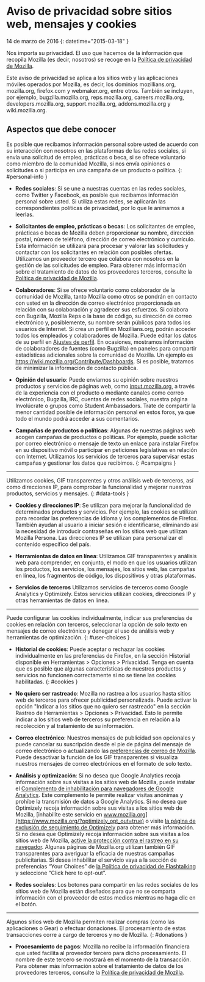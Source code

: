 # Aviso de privacidad sobre sitios web, mensajes y cookies

14 de marzo de 2016
{: datetime="2015-03-18" }

Nos importa su privacidad. El uso que hacemos de la información que recopila Mozilla (es decir, nosotros) se recoge en la [Política de privacidad de Mozilla](https://www.mozilla.org/privacy/).

Este aviso de privacidad se aplica a los sitios web y las aplicaciones móviles operados por Mozilla, es decir, los dominios mozillians.org, mozilla.org, firefox.com y webmaker.org, entre otros. También se incluyen, por ejemplo, bugzilla.mozilla.org, reps.mozilla.org, careers.mozilla.org, developers.mozilla.org, support.mozilla.org, addons.mozilla.org y wiki.mozilla.org.

## Aspectos que debe conocer

Es posible que recibamos información personal sobre usted de acuerdo con su interacción con nosotros en las plataformas de las redes sociales, si envía una solicitud de empleo, prácticas o beca, si se ofrece voluntario como miembro de la comunidad Mozilla, si nos envía opiniones o solicitudes o si participa en una campaña de un producto o política.
{: #personal-info }

* **Redes sociales**: Si se une a nuestras cuentas en las redes sociales, como Twitter y Facebook, es posible que recibamos información personal sobre usted. Si utiliza estas redes, se aplicarán las correspondientes políticas de privacidad, por lo que le animamos a leerlas.

* **Solicitantes de empleo, prácticas o becas**: Los solicitantes de empleo, prácticas o becas de Mozilla deben proporcionar su nombre, dirección postal, número de teléfono, dirección de correo electrónico y currículo. Esta información se utilizará para procesar y valorar las solicitudes y contactar con los solicitantes en relación con posibles ofertas. Utilizamos un proveedor tercero que colabora con nosotros en la gestión de las solicitudes de empleo. Para obtener más información sobre el tratamiento de datos de los proveedores terceros, consulte la [Política de privacidad de Mozilla](https://www.mozilla.org/privacy/).

* **Colaboradores**: Si se ofrece voluntario como colaborador de la comunidad de Mozilla, tanto Mozilla como otros se pondrán en contacto con usted en la dirección de correo electrónico proporcionada en relación con su colaboración y agradecer sus esfuerzos. Si colabora con Bugzilla, Mozilla Reps o la base de código, su dirección de correo electrónico y, posiblemente, su nombre serán públicos para todos los usuarios de Internet. Si crea un perfil en Mozillians.org, podrán acceder todos los empleados y colaboradores de Mozilla. Puede editar los datos de su perfil en [Ajustes de perfil](https://mozillians.org/user/edit). En ocasiones, mostramos información de colaboradores de fuentes (como Bugzilla) en paneles para compartir estadísticas adicionales sobre la comunidad de Mozilla. Un ejemplo es <https://wiki.mozilla.org/Contribute/Dashboards>. Si es posible, tratamos de minimizar la información de contacto pública.

* **Opinión del usuario**:  Puede enviarnos su opinión sobre nuestros productos y servicios de páginas web, como [input.mozilla.org](https://input.mozilla.org/), a través de la experiencia con el producto o mediante canales como correo electrónico, Bugzilla, IRC, cuentas de redes sociales, nuestra página Involúcrate o grupos como Student Ambassadors. Trate de compartir la menor cantidad posible de información personal en estos foros, ya que todo el mundo podrá acceder a sus comentarios.

* **Campañas de productos o políticas**: Algunas de nuestras páginas web acogen campañas de productos o políticas. Por ejemplo, puede solicitar por correo electrónico o mensaje de texto un enlace para instalar Firefox en su dispositivo móvil o participar en peticiones legislativas en relación con Internet. Utilizamos los servicios de terceros para supervisar estas campañas y gestionar los datos que recibimos.
{: #campaigns }

---------------------------------------

Utilizamos cookies, GIF transparentes y otros análisis web de terceros, así como direcciones IP, para comprobar la funcionalidad y mejorar nuestros productos, servicios y mensajes.
{: #data-tools }

* **Cookies y direcciones IP**: Se utilizan para mejorar la funcionalidad de determinados productos y servicios. Por ejemplo, las cookies se utilizan para recordar las preferencias de idioma y los complementos de Firefox. También ayudan al usuario a iniciar sesión e identificarse, eliminando así la necesidad de introducir contraseñas en los sitios web que utilizan Mozilla Persona.  Las direcciones IP se utilizan para personalizar el contenido específico del país.

* **Herramientas de datos en línea**: Utilizamos GIF transparentes y análisis web para comprender, en conjunto, el modo en que los usuarios utilizan los productos, los servicios, los mensajes, los sitios web, las campañas en línea, los fragmentos de código, los dispositivos y otras plataformas.

* **Servicios de terceros** Utilizamos servicios de terceros como Google Analytics y Optimizely. Estos servicios utilizan cookies, direcciones IP y otras herramientas de datos en línea.

---------------------------------------

Puede configurar las cookies individualmente, indicar sus preferencias de cookies en relación con terceros, seleccionar la opción de solo texto en mensajes de correo electrónico y denegar el uso de análisis web y herramientas de optimización.
{: #user-choices }

* **Historial de cookies**: Puede aceptar o rechazar las cookies individualmente en las preferencias de Firefox, en la sección Historial disponible en Herramientas > Opciones > Privacidad. Tenga en cuenta que es posible que algunas características de nuestros productos y servicios no funcionen correctamente si no se tiene las cookies habilitadas.
{: #cookies }

* **No quiero ser rastreado**: Mozilla no rastrea a los usuarios hasta sitios web de terceros para ofrecer publicidad personalizada.  Puede activar la opción "Indicar a los sitios que no quiero ser rastreado" en la sección Rastreo de Herramientas > Opciones > Privacidad. Esto le permite indicar a los sitios web de terceros su preferencia en relación a la recolección y al tratamiento de su información.

* **Correo electrónico**: Nuestros mensajes de publicidad son opcionales y puede cancelar su suscripción desde el pie de página del mensaje de correo electrónico o actualizando las [preferencias de correo de Mozilla](https://www.mozilla.org/newsletter/recovery/). Puede desactivar la función de los GIF transparentes si visualiza nuestros mensajes de correo electrónicos en el formato de solo texto.

* **Análisis y optimización**: Si no desea que Google Analytics recoja información sobre sus visitas a los sitios web de Mozilla, puede instalar el [Complemento de inhabilitación para navegadores de Google Analytics](https://tools.google.com/dlpage/gaoptout). Este complemento le permite realizar visitas anónimas y prohíbe la transmisión de datos a Google Analytics.
Si no desea que Optimizely recoja información sobre sus visitas a los sitios web de Mozilla, [inhabilite este servicio en www.mozilla.org](https://www.mozilla.org/?optimizely_opt_out=true) o visite [la página de exclusión de seguimiento de Optimizely](https://www.optimizely.com/opt_out) para obtener más información. Si no desea que Optimizely recoja información sobre sus visitas a los sitios web de Mozilla, [active la protección contra el rastreo en su navegador](https://support.mozilla.org/kb/how-do-i-turn-do-not-track-feature). Algunas páginas de Mozilla.org utilizan también GIF transparentes para averiguar la eficacia de nuestras campañas publicitarias.  Si desea inhabilitar el servicio vaya a la sección de preferencias “Your Choices” de [la Política de privacidad de Flashtalking](http://www.flashtalking.com/us/privacypolicy) y seleccione “Click here to opt-out”.

* **Redes sociales**: Los botones para compartir en las redes sociales de los sitios web de Mozilla están diseñados para que no se comparta información con el proveedor de estos medios mientras no haga clic en el botón.

---------------------------------------

Algunos sitios web de Mozilla permiten realizar compras (como las aplicaciones o Gear) o efectuar donaciones. El procesamiento de estas transacciones corre a cargo de terceros y no de Mozilla.
{: #donations }

* **Procesamiento de pagos**:   Mozilla no recibe la información financiera que usted facilita al proveedor tercero para dicho procesamiento. El nombre de este tercero se mostrará en el momento de la transacción.  Para obtener más información sobre el tratamiento de datos de los proveedores terceros, consulte la [Política de privacidad de Mozilla](https://www.mozilla.org/privacy/).
